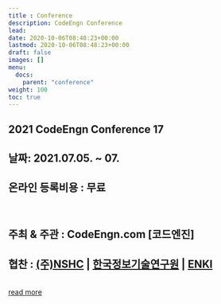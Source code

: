 ```yaml
---
title : Conference
description: CodeEngn Conference
lead:
date: 2020-10-06T08:48:23+00:00
lastmod: 2020-10-06T08:48:23+00:00
draft: false
images: []
menu:
  docs:
    parent: "conference"
weight: 100
toc: true
---
```


<section class="section container-fluid mt-n2 pb-2">
    <div class="col-lg-12 text-center">
      <h1 class="mt-0">2021 CodeEngn Conference 17</h1>
    </div>
    <div class="col-lg-9 col-xl-8 text-center">
        <h2 class="h4">날짜: 2021.07.05. ~ 07.</h2>
        <h2 class="h4">온라인 등록비용 : 무료</h2>
      <br />
        <h2 class="h4">주최 & 주관 : CodeEngn.com [코드엔진]</h2>
        <h2 class="h4">협찬 : <a href='https://www.nshc.net' target='_blank'>(주)NSHC</a> | <a href='https://kitri.re.kr' target='_blank'>한국정보기술연구원</a> | <a href='https://enki.co.kr' target='_blank'>ENKI</a></h2>
        <br />
      <a class="btn btn-primary btn-lg px-4 mb-2" href="{{ "conference/17/" | absURL }}" role="button">read more</a>
    </div>
</section>
